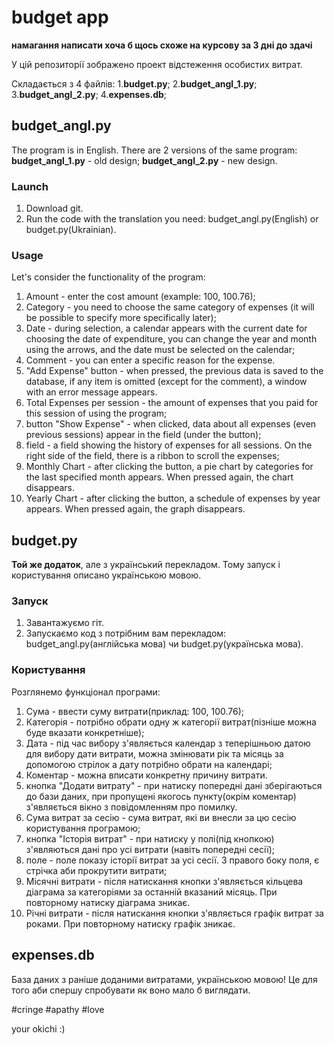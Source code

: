 # budget app
**намагання написати хоча б щось схоже на курсову за 3 дні до здачі**

У цій репозиторії зображено проект відстеження особистих витрат.

Складається з 4 файлів:
1.**budget.py**;
2.**budget_angl_1.py**;
3.**budget_angl_2.py**;
4.**expenses.db**;
    
## budget_angl.py

The program is in English.
There are 2 versions of the same program: 
    **budget_angl_1.py** - old design;
    **budget_angl_2.py** - new design.

### **Launch**
1. Download git.
2. Run the code with the translation you need: budget_angl.py(English) or budget.py(Ukrainian).

### **Usage**
Let's consider the functionality of the program:
1. Amount - enter the cost amount (example: 100, 100.76);
2. Category - you need to choose the same category of expenses (it will be possible to specify more specifically later);
3. Date - during selection, a calendar appears with the current date for choosing the date of expenditure, you can change the year and month using the arrows, and the date must be selected on the calendar;
4. Comment - you can enter a specific reason for the expense.
5. "Add Expense" button - when pressed, the previous data is saved to the database, if any item is omitted (except for the comment), a window with an error message appears.
6. Total Expenses per session - the amount of expenses that you paid for this session of using the program;
7. button "Show Expense" - when clicked, data about all expenses (even previous sessions) appear in the field (under the button);
8. field - a field showing the history of expenses for all sessions. On the right side of the field, there is a ribbon to scroll the expenses;
9. Monthly Chart - after clicking the button, a pie chart by categories for the last specified month appears. When pressed again, the chart disappears.
10. Yearly Chart - after clicking the button, a schedule of expenses by year appears. When pressed again, the graph disappears.

## budget.py 

**Той же додаток**, але з український перекладом. Тому запуск і користування описано українською мовою.

### **Запуск**
1. Завантажуємо гіт.
2. Запускаємо код з потрібним вам перекладом: budget_angl.py(англійська мова) чи budget.py(українська мова).

### **Користування**
Розглянемо функціонал програми:
1. Сума - ввести суму витрати(приклад: 100, 100.76);
2. Категорія - потрібно обрати одну ж категорії витрат(пізніше можна буде вказати конкретніше);
3. Дата - під час вибору з'являється календар з теперішньою датою для вибору дати витрати, можна змінювати рік та місяць за допомогою стрілок а дату потрібно обрати на календарі;
4. Коментар - можна вписати конкретну причину витрати.
5. кнопка "Додати витрату" - при натиску попередні дані зберігаються до бази даних, при пропущені якогось пункту(окрім коментар) з'являється вікно з повідомленням про помилку.
6. Сума витрат за сесію - сума витрат, які ви внесли за цю сесію користування програмою;
7. кнопка "Історія витрат" - при натиску у полі(під кнопкою) з'являються дані про усі витрати (навіть попередні сесії);
8. поле - поле показу історії витрат за усі сесії. З правого боку поля, є стрічка аби прокрутити витрати;
9. Місячні витрати - після натискання кнопки з'являється кільцева діаграма за категоріями за останній вказаний місяць. При повторному натиску діаграма зникає.
10. Річні витрати - після натискання кнопки з'являється графік витрат за роками. При повторному натиску графік зникає.

## expenses.db

База даних з раніше доданими витратами, українською мовою! Це для того аби спершу спробувати як воно мало б виглядати.


#cringe #apathy #love

your okichi :)
